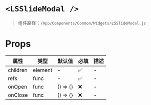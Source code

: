 # `<LSSlideModal />`

> 组件路径：`/App/Components/Common/Widgets/LSSlideModal.js`

# Props

| 属性     | 类型    | 默认值   | 必填 | 描述 |
| -------- | ------- | -------- | ---- | ---- |
| children | element | -        | ✅   | -    |
| refs     | func    | -        | ✅   | -    |
| onOpen   | func    | () => {} | ❌   | -    |
| onClose  | func    | () => {} | ❌   | -    |
